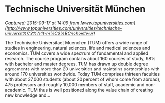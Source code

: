 # Technische Universität München

_Captured: 2015-09-17 at 14:09 from [www.topuniversities.com](http://www.topuniversities.com/universities/technische-universit%C3%A4t-m%C3%BCnchen#wur)_

The Technische Universitaet Muenchen (TUM) offers a wide range of studies in engineering, natural sciences, life and medical sciences and economics. TUM covers a wide spectrum of fundamental and applied research. The course program contains about 160 courses of study, 98% with bachelor and master degrees. TUM has drawn up double degree agreements with more than 20 universities and maintains partnerships with around 170 universities worldwide. Today TUM comprises thirteen faculties with about 37,000 students (about 20 percent of whom come from abroad), 475 professors and roughly 10,000 members of staff, academic and non-academic. TUM thus is well positioned along the value chain of creating new knowledge and...
